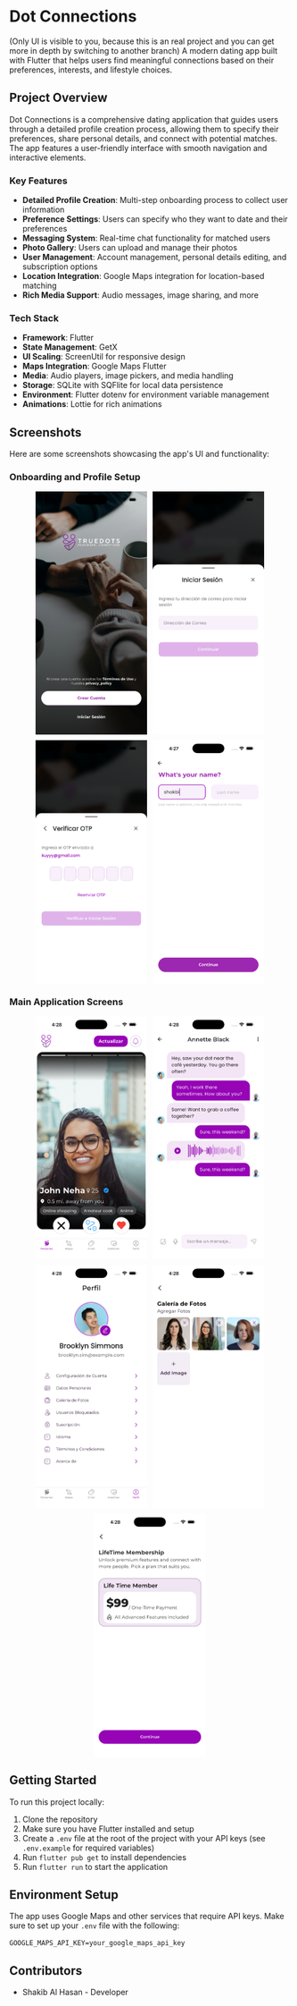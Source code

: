 # Dot Connections

(Only UI is visible to you, because this is an real project and you can get more in depth by switching to another branch)
A modern dating app built with Flutter that helps users find meaningful connections based on their preferences, interests, and lifestyle choices.

## Project Overview

Dot Connections is a comprehensive dating application that guides users through a detailed profile creation process, allowing them to specify their preferences, share personal details, and connect with potential matches. The app features a user-friendly interface with smooth navigation and interactive elements.

### Key Features

- **Detailed Profile Creation**: Multi-step onboarding process to collect user information
- **Preference Settings**: Users can specify who they want to date and their preferences
- **Messaging System**: Real-time chat functionality for matched users
- **Photo Gallery**: Users can upload and manage their photos
- **User Management**: Account management, personal details editing, and subscription options
- **Location Integration**: Google Maps integration for location-based matching
- **Rich Media Support**: Audio messages, image sharing, and more

### Tech Stack

- **Framework**: Flutter
- **State Management**: GetX
- **UI Scaling**: ScreenUtil for responsive design
- **Maps Integration**: Google Maps Flutter
- **Media**: Audio players, image pickers, and media handling
- **Storage**: SQLite with SQFlite for local data persistence
- **Environment**: Flutter dotenv for environment variable management
- **Animations**: Lottie for rich animations

## Screenshots

Here are some screenshots showcasing the app's UI and functionality:

### Onboarding and Profile Setup

<div style="display: flex; flex-wrap: wrap; gap: 10px; justify-content: center;">
  <img src="assets/screenshots/Simulator Screenshot - iPhone 17 Pro Max - 2025-09-21 at 16.27.06.png" width="200" alt="Onboarding Screen">
  <img src="assets/screenshots/Simulator Screenshot - iPhone 17 Pro Max - 2025-09-21 at 16.27.22.png" width="200" alt="Profile Setup">
  <img src="assets/screenshots/Simulator Screenshot - iPhone 17 Pro Max - 2025-09-21 at 16.27.33.png" width="200" alt="Personal Details">
  <img src="assets/screenshots/Simulator Screenshot - iPhone 17 Pro Max - 2025-09-21 at 16.27.54.png" width="200" alt="Preferences Screen">
</div>

### Main Application Screens

<div style="display: flex; flex-wrap: wrap; gap: 10px; justify-content: center;">
  <img src="assets/screenshots/Simulator Screenshot - iPhone 17 Pro Max - 2025-09-21 at 16.28.04.png" width="200" alt="Home Screen">
  <img src="assets/screenshots/Simulator Screenshot - iPhone 17 Pro Max - 2025-09-21 at 16.28.19.png" width="200" alt="Chat List">
  <img src="assets/screenshots/Simulator Screenshot - iPhone 17 Pro Max - 2025-09-21 at 16.28.24.png" width="200" alt="Conversation Screen">
  <img src="assets/screenshots/Simulator Screenshot - iPhone 17 Pro Max - 2025-09-21 at 16.28.31.png" width="200" alt="Profile Screen">
  <img src="assets/screenshots/Simulator Screenshot - iPhone 17 Pro Max - 2025-09-21 at 16.28.38.png" width="200" alt="Settings Screen">
</div>

## Getting Started

To run this project locally:

1. Clone the repository
2. Make sure you have Flutter installed and setup
3. Create a `.env` file at the root of the project with your API keys (see `.env.example` for required variables)
4. Run `flutter pub get` to install dependencies
5. Run `flutter run` to start the application

## Environment Setup

The app uses Google Maps and other services that require API keys. Make sure to set up your `.env` file with the following:

```
GOOGLE_MAPS_API_KEY=your_google_maps_api_key
```

## Contributors

- Shakib Al Hasan - Developer
